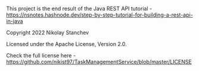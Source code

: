 This project is the end result of the Java REST API tutorial - https://nsnotes.hashnode.dev/step-by-step-tutorial-for-building-a-rest-api-in-java

Copyright 2022 Nikolay Stanchev

Licensed under the Apache License, Version 2.0.

Check the full license here - https://github.com/nikist97/TaskManagementService/blob/master/LICENSE